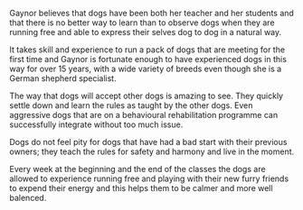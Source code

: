 Gaynor believes that dogs have been both her teacher and her students and that there is no better way to learn than to observe dogs when they are running free and able to express their selves dog to dog in a natural way.

It takes skill and experience to run a pack of dogs that are meeting for the first time and Gaynor is fortunate enough to have experienced dogs in this way for over 15 years, with a wide variety of breeds even though she is a German shepherd specialist.

The way that dogs will accept other dogs is amazing to see. They quickly settle down and learn the rules as taught by the other dogs. Even aggressive dogs that are on a behavioural rehabilitation programme can successfully integrate without too much issue.

Dogs do not feel pity for dogs that have had a bad start with their previous owners; they teach the rules for safety and harmony and live in the moment.

Every week at the beginning and the end of the classes the dogs are allowed to experience running free and playing with their new furry friends to expend their energy and this helps them to be calmer and more well balenced.

